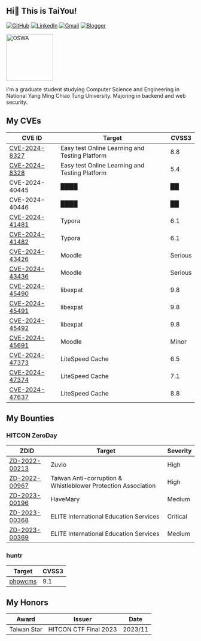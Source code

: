 ## Hi👋 This is TaiYou!

[![GitHub](https://img.shields.io/badge/github-%23121011.svg?style=for-the-badge&logo=github&logoColor=white)](https://github.com/TaiYou-TW)
[![LinkedIn](https://img.shields.io/badge/linkedin-%230077B5.svg?style=for-the-badge&logo=linkedin&logoColor=white)](https://www.linkedin.com/in/ShangHungWan)
[![Gmail](https://img.shields.io/badge/Gmail-D14836?style=for-the-badge&logo=gmail&logoColor=white)](mailto:sun@taiyou.tw)
[![Blogger](https://img.shields.io/badge/Blogger-FF5722?style=for-the-badge&logo=blogger&logoColor=white)](https://taiyou.tw)

[<img src="https://github.com/user-attachments/assets/cabd89c1-2234-4ba1-9757-a56500dbc1d0" alt="OSWA" width="125px">](https://www.credential.net/0ab75dfd-b494-4b1a-b92c-2e61f225526c)

I'm a graduate student studying Computer Science and Engineering in National Yang Ming Chiao Tung University. Majoring in backend and web security.

## My CVEs

| CVE ID                                                                                                                                                            | Target                                         | CVSS3   |
| ----------------------------------------------------------------------------------------------------------------------------------------------------------------- | ---------------------------------------------- | ------- |
| [CVE-2024-8327](https://www.twcert.org.tw/en/cp-139-8032-a3d5c-2.html)                                                                                            | Easy test Online Learning and Testing Platform | 8.8     |
| [CVE-2024-8328](https://www.twcert.org.tw/en/cp-139-8033-0a98f-2.html)                                                                                            | Easy test Online Learning and Testing Platform | 5.4     |
| CVE-2024-40445                                                                                                                                                    | ████                                           | ██      |
| CVE-2024-40446                                                                                                                                                    | ████                                           | ██      |
| [CVE-2024-41481](https://cve.mitre.org/cgi-bin/cvename.cgi?name=CVE-2024-41481)                                                                                   | Typora                                         | 6.1     |
| [CVE-2024-41482](https://cve.mitre.org/cgi-bin/cvename.cgi?name=CVE-2024-41482)                                                                                   | Typora                                         | 6.1     |
| [CVE-2024-43426](https://moodle.org/mod/forum/discuss.php?d=461194#p1851864)                                                                                      | Moodle                                         | Serious |
| [CVE-2024-43436](https://moodle.org/mod/forum/discuss.php?d=461206#p1851878)                                                                                      | Moodle                                         | Serious |
| [CVE-2024-45490](https://cve.mitre.org/cgi-bin/cvename.cgi?name=CVE-2024-45490)                                                                                   | libexpat                                       | 9.8     |
| [CVE-2024-45491](https://cve.mitre.org/cgi-bin/cvename.cgi?name=CVE-2024-45491)                                                                                   | libexpat                                       | 9.8     |
| [CVE-2024-45492](https://cve.mitre.org/cgi-bin/cvename.cgi?name=CVE-2024-45492)                                                                                   | libexpat                                       | 9.8     |
| [CVE-2024-45691](https://moodle.org/mod/forum/discuss.php?d=461897#p1854494)                                                                                      | Moodle                                         | Minor   |
| [CVE-2024-47373](https://patchstack.com/database/vulnerability/litespeed-cache/wordpress-litespeed-cache-plugin-6-5-0-2-cross-site-scripting-xss-vulnerability-2) | LiteSpeed Cache                                | 6.5     |
| [CVE-2024-47374](https://patchstack.com/database/vulnerability/litespeed-cache/wordpress-litespeed-cache-plugin-6-5-0-2-cross-site-scripting-xss-vulnerability)   | LiteSpeed Cache                                | 7.1     |
| [CVE-2024-47637](https://patchstack.com/database/vulnerability/litespeed-cache/wordpress-litespeed-cache-plugin-6-4-1-path-traversal-vulnerability)               | LiteSpeed Cache                                | 8.8     |

## My Bounties

### HITCON ZeroDay

| ZDID                                                                    | Target                                                        | Severity |
| ----------------------------------------------------------------------- | ------------------------------------------------------------- | -------- |
| [ZD-2022-00213](https://zeroday.hitcon.org/vulnerability/ZD-2022-00213) | Zuvio                                                         | High     |
| [ZD-2022-00967](https://zeroday.hitcon.org/vulnerability/ZD-2022-00967) | Taiwan Anti-corruption & Whistleblower Protection Association | High     |
| [ZD-2023-00196](https://zeroday.hitcon.org/vulnerability/ZD-2023-00196) | HaveMary                                                      | Medium   |
| [ZD-2023-00368](https://zeroday.hitcon.org/vulnerability/ZD-2023-00368) | ELITE International Education Services                        | Critical |
| [ZD-2023-00369](https://zeroday.hitcon.org/vulnerability/ZD-2023-00369) | ELITE International Education Services                        | Medium   |

### huntr

| Target                                                                     | CVSS3 |
| -------------------------------------------------------------------------- | ----- |
| [phpwcms](https://huntr.com/bounties/df8a3f9e-db11-4aa5-bfa9-1af1ee892f15) | 9.1   |

## My Honors

| Award       | Issuer                | Date    |
| ----------- | --------------------- | ------- |
| Taiwan Star | HITCON CTF Final 2023 | 2023/11 |
